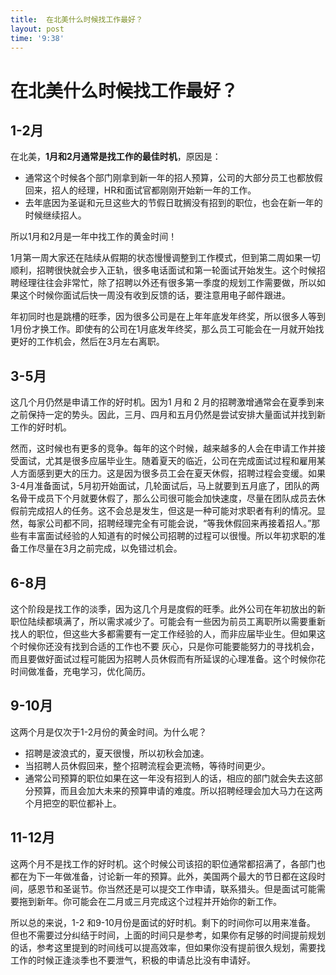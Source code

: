 ```yaml
---
title:  在北美什么时候找工作最好？
layout: post
time: '9:38'
---
```


# 在北美什么时候找工作最好？

## 1-2月

在北美，**1月和2月通常是找工作的最佳时机**，原因是：

- 通常这个时候各个部门刚拿到新一年的招人预算，公司的大部分员工也都放假回来，招人的经理，HR和面试官都刚刚开始新一年的工作。
- 去年底因为圣诞和元旦这些大的节假日耽搁没有招到的职位，也会在新一年的时候继续招人。

所以1月和2月是一年中找工作的黄金时间！

1月第一周大家还在陆续从假期的状态慢慢调整到工作模式，但到第二周如果一切顺利，招聘很快就会步入正轨，很多电话面试和第一轮面试开始发生。这个时候招聘经理往往会非常忙，除了招聘以外还有很多第一季度的规划工作需要做，所以如果这个时候你面试后快一周没有收到反馈的话，要注意用电子邮件跟进。

年初同时也是跳槽的旺季，因为很多公司是在上年年底发年终奖，所以很多人等到1月份才换工作。即使有的公司在1月底发年终奖，那么员工可能会在一月就开始找更好的工作机会，然后在3月左右离职。

## 3-5月

这几个月仍然是申请工作的好时机。因为1 月和 2 月的招聘激增通常会在夏季到来之前保持一定的势头。因此，三月、四月和五月仍然是尝试安排大量面试并找到新工作的好时机。

然而，这时候也有更多的竞争。每年的这个时候，越来越多的人会在申请工作并接受面试，尤其是很多应届毕业生。随着夏天的临近，公司在完成面试过程和雇用某人方面感到更大的压力。这是因为很多员工会在夏天休假，招聘过程会变缓。如果3-4月准备面试，5月初开始面试，几轮面试后，马上就要到五月底了，团队的两名骨干成员下个月就要休假了，那么公司很可能会加快速度，尽量在团队成员去休假前完成招人的任务。这不会总是发生，但这是一种可能对求职者有利的情况。显然，每家公司都不同，招聘经理完全有可能会说，“等我休假回来再接着招人。”那些有丰富面试经验的人知道有的时候公司招聘的过程可以很慢。所以年初求职的准备工作尽量在3月之前完成，以免错过机会。

## 6-8月

这个阶段是找工作的淡季，因为这几个月是度假的旺季。此外公司在年初放出的新职位陆续都填满了，所以需求减少了。可能会有一些因为前员工离职所以需要重新找人的职位，但这些大多都需要有一定工作经验的人，而非应届毕业生。但如果这个时候你还没有找到合适的工作也不要 灰心，只是你可能要能努力的寻找机会，而且要做好面试过程可能因为招聘人员休假而有所延误的心理准备。这个时候你花时间做准备，充电学习，优化简历。

## 9-10月

这两个月是仅次于1-2月份的黄金时间。为什么呢？

- 招聘是波浪式的，夏天很慢，所以初秋会加速。
- 当招聘人员休假回来，整个招聘流程会更流畅，等待时间更少。
- 通常公司预算的职位如果在这一年没有招到人的话，相应的部门就会失去这部分预算，而且会加大未来的预算申请的难度。所以招聘经理会加大马力在这两个月把空的职位都补上。

## 11-12月

这两个月不是找工作的好时机。这个时候公司该招的职位通常都招满了，各部门也都在为下一年做准备，讨论新一年的预算。此外，美国两个最大的节日都在这段时间，感恩节和圣诞节。你当然还是可以提交工作申请，联系猎头。但是面试可能需要拖到新年。你可能会在二月或三月完成这个过程并开始你的新工作。

所以总的来说，1-2 和9-10月份是面试的好时机。剩下的时间你可以用来准备。 但也不需要过分纠结于时间，上面的时间只是参考，如果你有足够的时间提前规划的话，参考这里提到的时间线可以提高效率，但如果你没有提前很久规划，需要找工作的时候正逢淡季也不要泄气，积极的申请总比没有申请好。